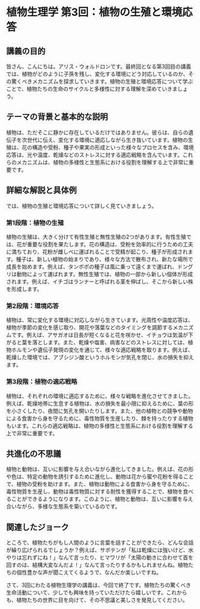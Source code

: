 # 植物生理学 第3回：植物の生殖と環境応答

## 講義の目的

皆さん、こんにちは。アリス・ウォルドロンです。最終回となる第3回目の講義では、植物がどのように子孫を残し、変化する環境にどう対応しているのか、その驚くべきメカニズムを探求していきます。植物の生殖と環境応答について学ぶことで、植物たちの生命のサイクルと多様性に対する理解を深めていきましょう。

## テーマの背景と基本的な説明

植物は、ただそこに静かに存在しているだけではありません。彼らは、自らの遺伝子を次世代に伝え、変化する環境に適応しながら生き抜いています。植物の生殖は、花の構造や受粉、種子や果実の形成といった様々なプロセスを含み、環境応答は、光や温度、乾燥などのストレスに対する適応戦略を含んでいます。これらのメカニズムは、植物の多様性と生態系における役割を理解する上で非常に重要です。

## 詳細な解説と具体例

では、植物の生殖と環境応答について詳しく見ていきましょう。

### 第1段階：植物の生殖

植物の生殖は、大きく分けて有性生殖と無性生殖の2つがあります。有性生殖では、花が重要な役割を果たします。花の構造は、受粉を効率的に行うための工夫に満ちており、花粉が雌しべに運ばれることで受精が起こり、種子が形成されます。種子は、新しい植物の始まりであり、様々な方法で散布され、新たな場所で成長を始めます。例えば、タンポポの種子は風に乗って遠くまで運ばれ、ドングリは動物によって運ばれます。無性生殖では、植物の一部から新しい個体が形成されます。例えば、イチゴはランナーと呼ばれる茎を伸ばし、そこから新しい株を形成します。

### 第2段階：環境応答

植物は、常に変化する環境に対応しながら生きています。光周性や温度応答は、植物が季節の変化を感じ取り、開花や落葉などのタイミングを調節するメカニズムです。例えば、アサガオは日長が短くなると花を咲かせ、イチョウは気温が下がると葉を落とします。また、乾燥や塩害、病害などのストレスに対しては、植物ホルモンや遺伝子発現の変化を通じて、様々な適応戦略を取ります。例えば、乾燥した環境では、アブシジン酸というホルモンが気孔を閉じ、水の損失を抑えます。

### 第3段階：植物の適応戦略

植物は、それぞれの環境に適応するために、様々な戦略を進化させてきました。例えば、乾燥地帯に生息する植物は、水の損失を最小限に抑えるために、葉の形を小さくしたり、夜間に気孔を開いたりします。また、他の植物との競争や動物による食害から身を守るために、毒性物質を生産したり、棘を持ったりする植物もいます。これらの適応戦略は、植物の多様性と生態系における役割を理解する上で非常に重要です。

## 共進化の不思議

植物と動物は、互いに影響を与え合いながら進化してきました。例えば、花の形や色は、特定の動物を誘引するために進化し、動物は花から蜜や花粉を得ることで、植物の受粉を助けます。また、植物は動物による食害から身を守るために、毒性物質を生産し、動物は毒性物質に対する耐性を獲得することで、植物を食べることができるようになります。このように、植物と動物は、互いに影響を与え合いながら、多様な生態系を築いているのです。

## 関連したジョーク

ところで、植物たちがもし人間のように言葉を話すことができたら、どんな会話が繰り広げられるでしょうか？例えば、サボテンが「私は乾燥には強いけど、水やりは忘れずにね！」なんて言ったり、ヒマワリが「太陽の動きに合わせて首を回すのは、結構大変なんだよ！」なんて言ったりするかもしれませんね。植物たちの個性豊かな声が聞こえてくるようで、なんだか楽しいですね。

さて、3回にわたる植物生理学の講義は、今回で終了です。植物たちの驚くべき生命活動について、少しでも興味を持っていただけたら嬉しいです。これからも、植物たちの世界に目を向けて、その不思議と美しさを発見してください。

